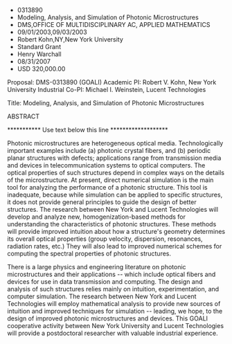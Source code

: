 
* 0313890
* Modeling, Analysis, and Simulation of Photonic Microstructures
* DMS,OFFICE OF MULTIDISCIPLINARY AC, APPLIED MATHEMATICS
* 09/01/2003,09/03/2003
* Robert Kohn,NY,New York University
* Standard Grant
* Henry Warchall
* 08/31/2007
* USD 320,000.00

Proposal: DMS-0313890 (GOALI) Academic PI: Robert V. Kohn, New York University
Industrial Co-PI: Michael I. Weinstein, Lucent Technologies

Title: Modeling, Analysis, and Simulation of Photonic Microstructures

ABSTRACT

*********** Use text below this line *******************

Photonic microstructures are heterogeneous optical media. Technologically
important examples include (a) photonic crystal fibers, and (b) periodic planar
structures with defects; applications range from transmission media and devices
in telecommunication systems to optical computers. The optical properties of
such structures depend in complex ways on the details of the microstructure. At
present, direct numerical simulation is the main tool for analyzing the
performance of a photonic structure. This tool is inadequate, because while
simulation can be applied to specific structures, it does not provide general
principles to guide the design of better structures. The research between New
York and Lucent Technologies will develop and analyze new, homogenization-based
methods for understanding the characteristics of photonic structures. These
methods will provide improved intuition about how a structure's geometry
determines its overall optical properties (group velocity, dispersion,
resonances, radiation rates, etc.) They will also lead to improved numerical
schemes for computing the spectral properties of photonic structures.

There is a large physics and engineering literature on photonic microstructures
and their applications -- which include optical fibers and devices for use in
data transmission and computing. The design and analysis of such structures
relies mainly on intuition, experimentation, and computer simulation. The
research between New York and Lucent Technologies will employ mathematical
analysis to provide new sources of intuition and improved techniques for
simulation -- leading, we hope, to the design of improved photonic
microstructures and devices. This GOALI cooperative activity between New York
University and Lucent Technologies will provide a postdoctoral researcher with
valuable industrial experience.


